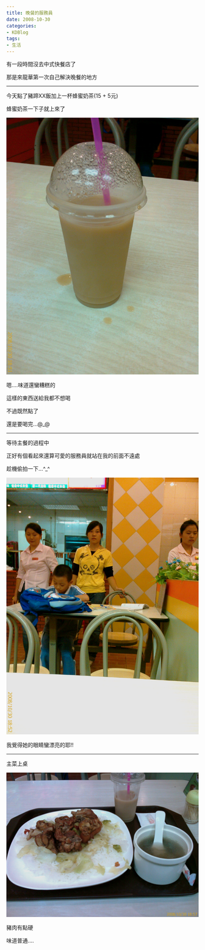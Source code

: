 ```yaml
---
title: 晚餐的服務員
date: 2008-10-30
categories:
- KDBlog
tags:
- 生活
---
```

有一段時間沒去中式快餐店了

那是來龍華第一次自己解決晚餐的地方

---

今天點了豬蹄XX飯加上一杯蜂蜜奶茶(15 + 5元)

蜂蜜奶茶一下子就上來了

![](IMAG0156.jpg)

嗯....味道還蠻糟糕的

這樣的東西送給我都不想喝

不過既然點了

還是要喝完...@_@

---

等待主餐的過程中

正好有個看起來還算可愛的服務員就站在我的前面不遠處

趁機偷拍一下...^_^

![](IMAG0158.jpg)

我覺得她的眼睛蠻漂亮的耶!!

---

主菜上桌

![](IMAG0159.jpg)

豬肉有點硬

味道普通....

